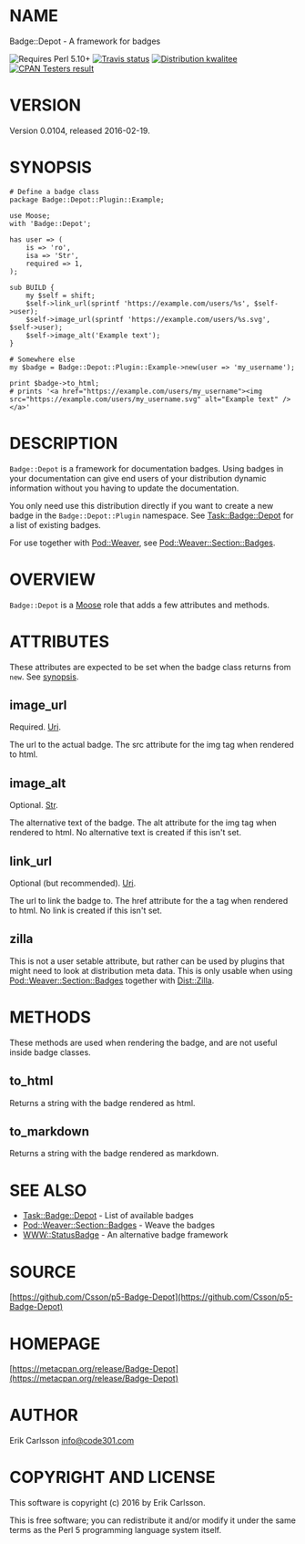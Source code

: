 # NAME

Badge::Depot - A framework for badges

<div>
    <p>
    <img src="https://img.shields.io/badge/perl-5.10+-blue.svg" alt="Requires Perl 5.10+" />
    <a href="https://travis-ci.org/Csson/p5-Badge-Depot"><img src="https://api.travis-ci.org/Csson/p5-Badge-Depot.svg?branch=master" alt="Travis status" /></a>
    <a href="http://cpants.cpanauthors.org/dist/Badge-Depot-0.0104"><img src="https://badgedepot.code301.com/badge/kwalitee/Badge-Depot/0.0104" alt="Distribution kwalitee" /></a>
    <a href="http://matrix.cpantesters.org/?dist=Badge-Depot%200.0104"><img src="https://badgedepot.code301.com/badge/cpantesters/Badge-Depot/0.0104" alt="CPAN Testers result" /></a>
    </p>
</div>

# VERSION

Version 0.0104, released 2016-02-19.

# SYNOPSIS

    # Define a badge class
    package Badge::Depot::Plugin::Example;

    use Moose;
    with 'Badge::Depot';

    has user => (
        is => 'ro',
        isa => 'Str',
        required => 1,
    );

    sub BUILD {
        my $self = shift;
        $self->link_url(sprintf 'https://example.com/users/%s', $self->user);
        $self->image_url(sprintf 'https://example.com/users/%s.svg', $self->user);
        $self->image_alt('Example text');
    }

    # Somewhere else
    my $badge = Badge::Depot::Plugin::Example->new(user => 'my_username');

    print $badge->to_html;
    # prints '<a href="https://example.com/users/my_username"><img src="https://example.com/users/my_username.svg" alt="Example text" /></a>'

# DESCRIPTION

`Badge::Depot` is a framework for documentation badges. Using badges in your documentation can give
end users of your distribution dynamic information without you having to update the documentation.

You only need use this distribution directly if you want to create a new badge in the `Badge::Depot::Plugin` namespace. See [Task::Badge::Depot](https://metacpan.org/pod/Task::Badge::Depot) for
a list of existing badges.

For use together with [Pod::Weaver](https://metacpan.org/pod/Pod::Weaver), see [Pod::Weaver::Section::Badges](https://metacpan.org/pod/Pod::Weaver::Section::Badges).

# OVERVIEW

`Badge::Depot` is a [Moose](https://metacpan.org/pod/Moose) role that adds a few attributes and methods.

# ATTRIBUTES

These attributes are expected to be set when the badge class returns from `new`. See [synopsis](#synopsis).

## image\_url

Required. [Uri](https://metacpan.org/pod/Types::URI).

The url to the actual badge. The src attribute for the img tag when rendered to html.

## image\_alt

Optional. [Str](https://metacpan.org/pod/Types::Standard).

The alternative text of the badge. The alt attribute for the img tag when rendered to html. No alternative text is created if this isn't set.

## link\_url

Optional (but recommended). [Uri](https://metacpan.org/pod/Types::URI).

The url to link the badge to. The href attribute for the a tag when rendered to html. No link is created if this isn't set.

## zilla

This is not a user setable attribute, but rather can be used by plugins that might need to look at distribution meta data. This is only usable when using [Pod::Weaver::Section::Badges](https://metacpan.org/pod/Pod::Weaver::Section::Badges) together with [Dist::Zilla](https://metacpan.org/pod/Dist::Zilla).

# METHODS

These methods are used when rendering the badge, and are not useful inside badge classes.

## to\_html

Returns a string with the badge rendered as html.

## to\_markdown

Returns a string with the badge rendered as markdown.

# SEE ALSO

- [Task::Badge::Depot](https://metacpan.org/pod/Task::Badge::Depot) - List of available badges
- [Pod::Weaver::Section::Badges](https://metacpan.org/pod/Pod::Weaver::Section::Badges) - Weave the badges
- [WWW::StatusBadge](https://metacpan.org/pod/WWW::StatusBadge) - An alternative badge framework

# SOURCE

[https://github.com/Csson/p5-Badge-Depot](https://github.com/Csson/p5-Badge-Depot)

# HOMEPAGE

[https://metacpan.org/release/Badge-Depot](https://metacpan.org/release/Badge-Depot)

# AUTHOR

Erik Carlsson <info@code301.com>

# COPYRIGHT AND LICENSE

This software is copyright (c) 2016 by Erik Carlsson.

This is free software; you can redistribute it and/or modify it under
the same terms as the Perl 5 programming language system itself.
